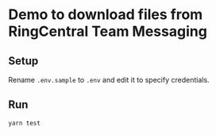 # Demo to download files from RingCentral Team Messaging


## Setup

Rename `.env.sample` to `.env` and edit it to specify credentials.


## Run

```
yarn test
```
